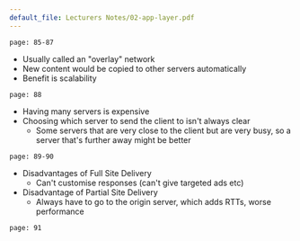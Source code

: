 ```yaml
---
default_file: Lecturers Notes/02-app-layer.pdf
---
```

```slide-note
page: 85-87
```
- Usually called an "overlay" network
- New content would be copied to other servers automatically
- Benefit is scalability
```slide-note
page: 88
```
- Having many servers is expensive
- Choosing which server to send the client to isn't always clear
	- Some servers that are very close to the client but are very busy, so a server that's further away might be better
```slide-note
page: 89-90
```
- Disadvantages of Full Site Delivery
	- Can't customise responses (can't give targeted ads etc)
- Disadvantage of Partial Site Delivery
	- Always have to go to the origin server, which adds RTTs, worse performance
```slide-note
page: 91
```
